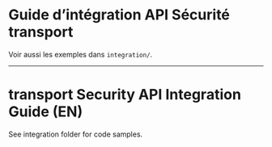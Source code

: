 # Guide d’intégration API Sécurité transport

Voir aussi les exemples dans `integration/`.

---

# transport Security API Integration Guide (EN)

See integration folder for code samples.
